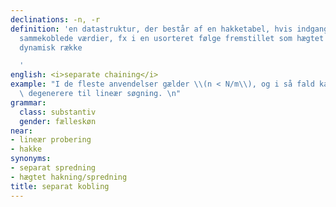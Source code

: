 ```yaml
---
declinations: -n, -r
definition: 'en datastruktur, der består af en hakketabel, hvis indgange indeholder
  sammekoblede værdier, fx i en usorteret følge fremstillet som hægtet liste eller
  dynamisk række

  '
english: <i>separate chaining</i>
example: "I de fleste anvendelser gælder \\(n < N/m\\), og i så fald kan separat kobling\
  \ degenerere til lineær søgning. \n"
grammar:
  class: substantiv
  gender: fælleskøn
near:
- lineær probering
- hakke
synonyms:
- separat spredning
- hægtet hakning/spredning
title: separat kobling
---
```

